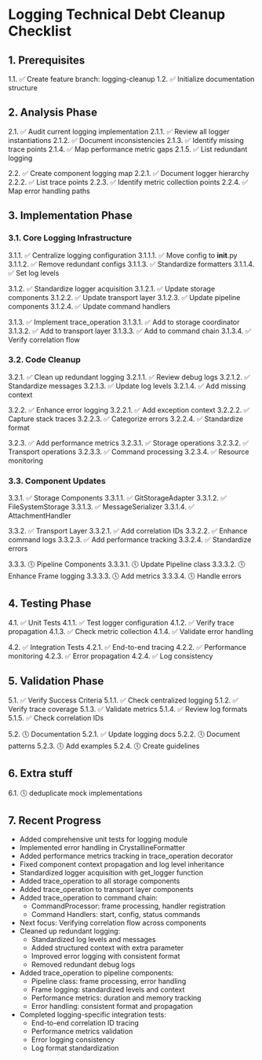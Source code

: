 # Logging Technical Debt Cleanup Checklist

## 1. Prerequisites
1.1. ✅ Create feature branch: logging-cleanup
1.2. ✅ Initialize documentation structure

## 2. Analysis Phase
2.1. ✅ Audit current logging implementation
  2.1.1. ✅ Review all logger instantiations
  2.1.2. ✅ Document inconsistencies
  2.1.3. ✅ Identify missing trace points
  2.1.4. ✅ Map performance metric gaps
  2.1.5. ✅ List redundant logging

2.2. ✅ Create component logging map
  2.2.1. ✅ Document logger hierarchy
  2.2.2. ✅ List trace points
  2.2.3. ✅ Identify metric collection points
  2.2.4. ✅ Map error handling paths

## 3. Implementation Phase

### 3.1. Core Logging Infrastructure
3.1.1. ✅ Centralize logging configuration
  3.1.1.1. ✅ Move config to __init__.py
  3.1.1.2. ✅ Remove redundant configs
  3.1.1.3. ✅ Standardize formatters
  3.1.1.4. ✅ Set log levels

3.1.2. ✅ Standardize logger acquisition
  3.1.2.1. ✅ Update storage components
  3.1.2.2. ✅ Update transport layer
  3.1.2.3. ✅ Update pipeline components
  3.1.2.4. ✅ Update command handlers

3.1.3. ✅ Implement trace_operation
  3.1.3.1. ✅ Add to storage coordinator
  3.1.3.2. ✅ Add to transport layer
  3.1.3.3. ✅ Add to command chain
  3.1.3.4. ✅ Verify correlation flow

### 3.2. Code Cleanup
3.2.1. ✅ Clean up redundant logging
  3.2.1.1. ✅ Review debug logs
  3.2.1.2. ✅ Standardize messages
  3.2.1.3. ✅ Update log levels
  3.2.1.4. ✅ Add missing context

3.2.2. ✅ Enhance error logging
  3.2.2.1. ✅ Add exception context
  3.2.2.2. ✅ Capture stack traces
  3.2.2.3. ✅ Categorize errors
  3.2.2.4. ✅ Standardize format

3.2.3. ✅ Add performance metrics
  3.2.3.1. ✅ Storage operations
  3.2.3.2. ✅ Transport operations
  3.2.3.3. ✅ Command processing
  3.2.3.4. ✅ Resource monitoring

### 3.3. Component Updates
3.3.1. ✅ Storage Components
  3.3.1.1. ✅ GitStorageAdapter
  3.3.1.2. ✅ FileSystemStorage
  3.3.1.3. ✅ MessageSerializer
  3.3.1.4. ✅ AttachmentHandler

3.3.2. ✅ Transport Layer
  3.3.2.1. ✅ Add correlation IDs
  3.3.2.2. ✅ Enhance command logs
  3.3.2.3. ✅ Add performance tracking
  3.3.2.4. ✅ Standardize errors

3.3.3. 🕔 Pipeline Components
  3.3.3.1. 🕔 Update Pipeline class
  3.3.3.2. 🕔 Enhance Frame logging
  3.3.3.3. 🕔 Add metrics
  3.3.3.4. 🕔 Handle errors

## 4. Testing Phase
4.1. ✅ Unit Tests
  4.1.1. ✅ Test logger configuration
  4.1.2. ✅ Verify trace propagation
  4.1.3. ✅ Check metric collection
  4.1.4. ✅ Validate error handling

4.2. ✅ Integration Tests
  4.2.1. ✅ End-to-end tracing
  4.2.2. ✅ Performance monitoring
  4.2.3. ✅ Error propagation
  4.2.4. ✅ Log consistency

## 5. Validation Phase
5.1. ✅ Verify Success Criteria
  5.1.1. ✅ Check centralized logging
  5.1.2. ✅ Verify trace coverage
  5.1.3. ✅ Validate metrics
  5.1.4. ✅ Review log formats
  5.1.5. ✅ Check correlation IDs

5.2. 🕔 Documentation
  5.2.1. ✅ Update logging docs
  5.2.2. 🕔 Document patterns
  5.2.3. 🕔 Add examples
  5.2.4. 🕔 Create guidelines

## 6. Extra stuff
6.1. 🕔 deduplicate mock implementations

## 7. Recent Progress
- Added comprehensive unit tests for logging module
- Implemented error handling in CrystallineFormatter
- Added performance metrics tracking in trace_operation decorator
- Fixed component context propagation and log level inheritance
- Standardized logger acquisition with get_logger function
- Added trace_operation to all storage components
- Added trace_operation to transport layer components
- Added trace_operation to command chain:
  - CommandProcessor: frame processing, handler registration
  - Command Handlers: start, config, status commands
- Next focus: Verifying correlation flow across components
- Cleaned up redundant logging:
  - Standardized log levels and messages
  - Added structured context with extra parameter
  - Improved error logging with consistent format
  - Removed redundant debug logs
- Added trace_operation to pipeline components:
  - Pipeline class: frame processing, error handling
  - Frame logging: standardized levels and context
  - Performance metrics: duration and memory tracking
  - Error handling: consistent format and propagation
- Completed logging-specific integration tests:
  - End-to-end correlation ID tracing
  - Performance metrics validation
  - Error logging consistency
  - Log format standardization 